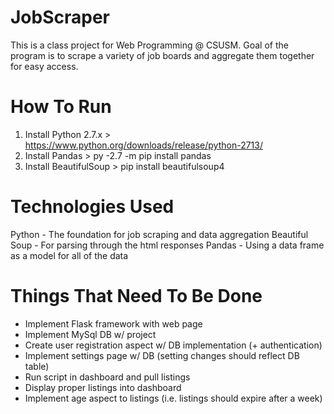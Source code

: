 # JobScraper
This is a class project for Web Programming @ CSUSM.
Goal of the program is to scrape a variety of job boards and
aggregate them together for easy access.

# How To Run
1. Install Python 2.7.x  > https://www.python.org/downloads/release/python-2713/
2. Install Pandas  > py -2.7 -m pip install pandas
3. Install BeautifulSoup  > pip install beautifulsoup4 

# Technologies Used
Python - The foundation for job scraping and data aggregation
Beautiful Soup - For parsing through the html responses
Pandas - Using a data frame as a model for all of the data

# Things That Need To Be Done
- Implement Flask framework with web page
- Implement MySql DB w/ project
- Create user registration aspect w/ DB implementation (+ authentication)
- Implement settings page w/ DB (setting changes should reflect DB table)
- Run script in dashboard and pull listings
- Display proper listings into dashboard
- Implement age aspect to listings (i.e. listings should expire after a week)
